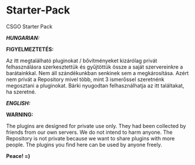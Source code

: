 # Starter-Pack
CSGO Starter Pack

***HUNGARIAN:***

**FIGYELMEZTETÉS:**

Az itt megtalálható pluginokat / bővítményeket kizárólag privát felhasználásra szerkesztettük és gyűjtöttük össze a saját szervereinkre a barátainkkal. Nem áll szándékunkban senkinek sem a megkárosítása. Azért nem privát a Repository mivel több, mint 3 ismerőssel szeretnénk megosztani a pluginokat. Bárki nyugodtan felhasználhatja az itt találtakat, ha szeretné.

***ENGLISH:***

**WARNING:**

The plugins are designed for private use only. They had been collected by friends from our own servers. We do not intend to harm anyone. The Repository is not private because we want to share plugins with more people. The plugins you find here can be used by anyone freely.

**Peace! =)**
